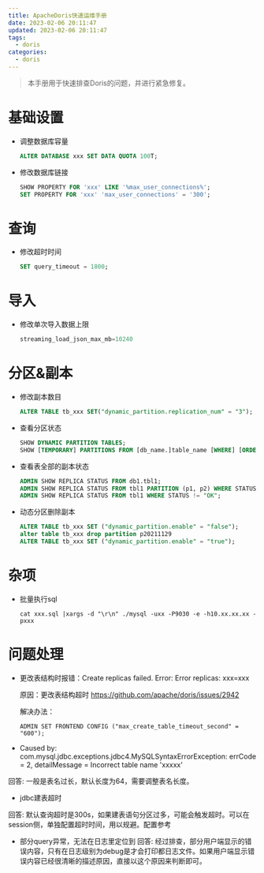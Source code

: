```yaml
---
title: ApacheDoris快速运维手册
date: 2023-02-06 20:11:47
updated: 2023-02-06 20:11:47
tags:
  - doris
categories:
  - doris
---
```



> 本手册用于快速排查Doris的问题，并进行紧急修复。

# 基础设置

* 调整数据库容量

  ```sql
  ALTER DATABASE xxx SET DATA QUOTA 100T;
  ```

* 修改数据库链接

  ```sql
  SHOW PROPERTY FOR 'xxx' LIKE '%max_user_connections%';
  SET PROPERTY FOR 'xxx' 'max_user_connections' = '300';
  ```

# 查询

* 修改超时时间

  ```sql
  SET query_timeout = 1800;
  ```

# 导入

* 修改单次导入数据上限

  ```sql
  streaming_load_json_max_mb=10240
  ```

# 分区&副本

* 修改副本数目

  ```sql
  ALTER TABLE tb_xxx SET("dynamic_partition.replication_num" = "3");
  ```

* 查看分区状态

  ```sql
  SHOW DYNAMIC PARTITION TABLES;
  SHOW [TEMPORARY] PARTITIONS FROM [db_name.]table_name [WHERE] [ORDER BY] [LIMIT];
  ```

* 查看表全部的副本状态

  ```sql
  ADMIN SHOW REPLICA STATUS FROM db1.tbl1;
  ADMIN SHOW REPLICA STATUS FROM tbl1 PARTITION (p1, p2) WHERE STATUS = "VERSION_ERROR";
  ADMIN SHOW REPLICA STATUS FROM tbl1 WHERE STATUS != "OK";
  ```

* 动态分区删除副本

  ```sql
  ALTER TABLE tb_xxx SET ("dynamic_partition.enable" = "false");
  alter table tb_xxx drop partition p20211129
  ALTER TABLE tb_xxx SET ("dynamic_partition.enable" = "true");
  ```

# 杂项

* 批量执行sql

  ```shell
  cat xxx.sql |xargs -d "\r\n" ./mysql -uxx -P9030 -e -h10.xx.xx.xx -pxxx
  ```

# 问题处理

* 更改表结构时报错：Create replicas failed. Error: Error replicas: xxx=xxx

  原因：更改表结构超时 https://github.com/apache/doris/issues/2942

  解决办法：

  ```shell
  ADMIN SET FRONTEND CONFIG ("max_create_table_timeout_second" = "600");
  ```
* Caused by: com.mysql.jdbc.exceptions.jdbc4.MySQLSyntaxErrorException: errCode = 2, detailMessage = Incorrect table name 'xxxxx'

回答: 一般是表名过长，默认长度为64，需要调整表名长度。

* jdbc建表超时

回答: 默认查询超时是300s，如果建表语句分区过多，可能会触发超时。可以在session侧，单独配置超时时间，用以规避。配置参考

* 部分query异常，无法在日志里定位到 
回答: 经过排查，部分用户端显示的错误内容，只有在日志级别为debug是才会打印都日志文件。如果用户端显示错误内容已经很清晰的描述原因，直接以这个原因来判断即可。
‍

